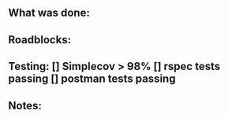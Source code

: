 What was done:
-

Roadblocks:
-

Testing:
[] Simplecov > 98%
[] rspec tests passing
[] postman tests passing
-

Notes:
-
